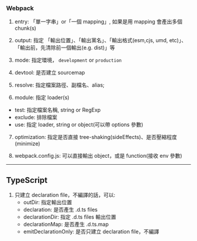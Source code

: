 ### Webpack

1. entry: 「單一字串」or「一個 mapping」, 如果是用 mapping 會產出多個 chunk(s)

2. output: 指定 「輸出位置」、「輸出黨名」、「輸出格式(esm,cjs, umd, etc)」、「輸出前，先清除前一個輸出(e.g. dist)」等

3. mode: 指定環境， `development` or `production`

4. devtool: 是否建立 sourcemap

5. resolve: 指定檔案路徑、副檔名、alias;

6. module: 指定 loader(s)

- test: 指定檔案名稱, string or RegExp
- exclude: 排除檔案
- use: 指定 loader, string or object(可以帶 options 參數)

7. optimization: 指定是否直接 tree-shaking(sideEffects)、是否壓縮程度(minimize)

8. webpack.config.js: 可以直接輸出 object，或是 function(接收 env 參數)

---

## TypeScript

1. 只建立 declaration file，不編譯的話，可以:
   - outDir: 指定輸出位置
   - declaration: 是否產生 .d.ts files
   - declarationDir: 指定 .d.ts files 輸出位置
   - declarationMap: 是否產生 .d.ts.map
   - emitDeclarationOnly: 是否只建立 declaration file，不編譯
